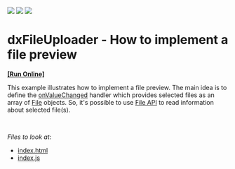<!-- default badges list -->
![](https://img.shields.io/endpoint?url=https://codecentral.devexpress.com/api/v1/VersionRange/128584306/16.2.3%2B)
[![](https://img.shields.io/badge/Open_in_DevExpress_Support_Center-FF7200?style=flat-square&logo=DevExpress&logoColor=white)](https://supportcenter.devexpress.com/ticket/details/T466503)
[![](https://img.shields.io/badge/📖_How_to_use_DevExpress_Examples-e9f6fc?style=flat-square)](https://docs.devexpress.com/GeneralInformation/403183)
<!-- default badges end -->
# dxFileUploader - How to implement a file preview 
<!-- run online -->
**[[Run Online]](https://codecentral.devexpress.com/t466503/)**
<!-- run online end -->


This example illustrates how to implement a file preview. The main idea is to define the <a href="https://js.devexpress.com/Documentation/ApiReference/UI_Widgets/dxFileUploader/Configuration/#onValueChanged">onValueChanged</a> handler which provides selected files as an array of <a href="http://www.w3.org/TR/FileAPI/#dfn-file">File</a> objects. So, it's possible to use <a href="https://www.w3.org/TR/FileAPI/">File API</a> to read information about selected file(s).

<br/>

<!-- default file list -->
*Files to look at*:
* [index.html](./JS/index.html)
* [index.js](./JS/index.js)
<!-- default file list end -->
